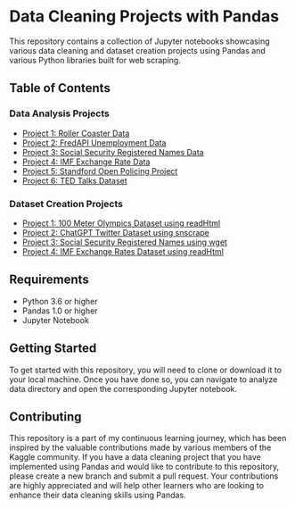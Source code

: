 # Data Cleaning Projects with Pandas

This repository contains a collection of Jupyter notebooks showcasing various data cleaning and dataset creation projects using Pandas and various Python libraries built for web scraping.

## Table of Contents

### Data Analysis Projects

-   [Project 1: Roller Coaster Data](https://github.com/benkaan001/pandas_and_beyond/blob/main/analyze_data/00_rollercoaster.ipynb)
-   [Project 2: FredAPI Unemployment Data](https://github.com/benkaan001/pandas_and_beyond/blob/main/analyze_data/01_unemployment.ipynb)
-   [Project 3: Social Security Registered Names Data](https://github.com/benkaan001/pandas_and_beyond/blob/main/analyze_data/02_registered_names.ipynb)
-   [Project 4: IMF Exchange Rate Data](https://github.com/benkaan001/pandas_and_beyond/blob/main/analyze_data/03_exchange_rates.ipynb)
-   [Project 5: Standford Open Policing Project](https://github.com/benkaan001/pandas_and_beyond/blob/main/analyze_data/04_standford_open_policing_project.ipynb)
-   [Project 6: TED Talks Dataset](https://github.com/benkaan001/pandas_and_beyond/blob/main/analyze_data/05_ted_talks.ipynb)

### Dataset Creation Projects
-   [Project 1: 100 Meter Olympics Dataset using readHtml](https://github.com/benkaan001/pandas_and_beyond/blob/main/generate_data/00_read_html.ipynb)
- [Project 2: ChatGPT Twitter Dataset using snscrape ](https://github.com/benkaan001/pandas_and_beyond/blob/main/generate_data/01_twitter.ipynb)
- [Project 3: Social Security Registered Names using wget](https://github.com/benkaan001/pandas_and_beyond/blob/main/generate_data/02_create_dataset_using_wget_dict.ipynb)
- [Project 4: IMF Exchange Rates Dataset using readHtml](https://github.com/benkaan001/pandas_and_beyond/blob/main/generate_data/03_exchange_rates.ipynb)



## Requirements

-   Python 3.6 or higher
-   Pandas 1.0 or higher
-   Jupyter Notebook

## Getting Started

To get started with this repository, you will need to clone or download it to your local machine. Once you have done so, you can navigate to analyze data directory and open the corresponding Jupyter notebook.

## Contributing

This repository is a part of my continuous learning journey, which has been inspired by the valuable contributions made by various members of the Kaggle community. If you have a data cleaning project that you have implemented using Pandas and would like to contribute to this repository, please create a new branch and submit a pull request. Your contributions are highly appreciated and will help other learners who are looking to enhance their data cleaning skills using Pandas.